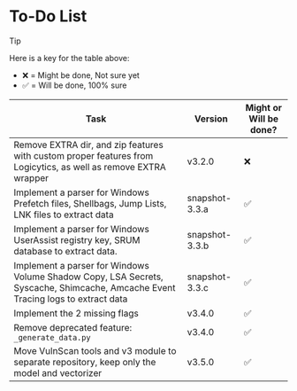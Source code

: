# To-Do List

> [!TIP]
> Here is a key for the table above:
> - ❌ = Might be done, Not sure yet
> - ✅ = Will be done, 100% sure

| Task                                                                                                                            | Version        | Might or Will be done? |
|---------------------------------------------------------------------------------------------------------------------------------|----------------|------------------------|
| Remove EXTRA dir, and zip features with custom proper features from Logicytics, as well as remove EXTRA wrapper                 | v3.2.0         | ❌                      |
| Implement a parser for Windows Prefetch files, Shellbags, Jump Lists, LNK files to extract data                                 | snapshot-3.3.a | ✅                      |
| Implement a parser for Windows UserAssist registry key, SRUM database to extract data.                                          | snapshot-3.3.b | ✅                      |
| Implement a parser for Windows Volume Shadow Copy, LSA Secrets, Syscache, Shimcache, Amcache Event Tracing logs to extract data | snapshot-3.3.c | ✅                      |
| Implement the 2 missing flags                                                                                                   | v3.4.0         | ✅                      |
| Remove deprecated feature: `_generate_data.py`                                                                                  | v3.4.0         | ✅                      |
| Move VulnScan tools and v3 module to separate repository, keep only the model and vectorizer                                    | v3.5.0         | ✅                      |
